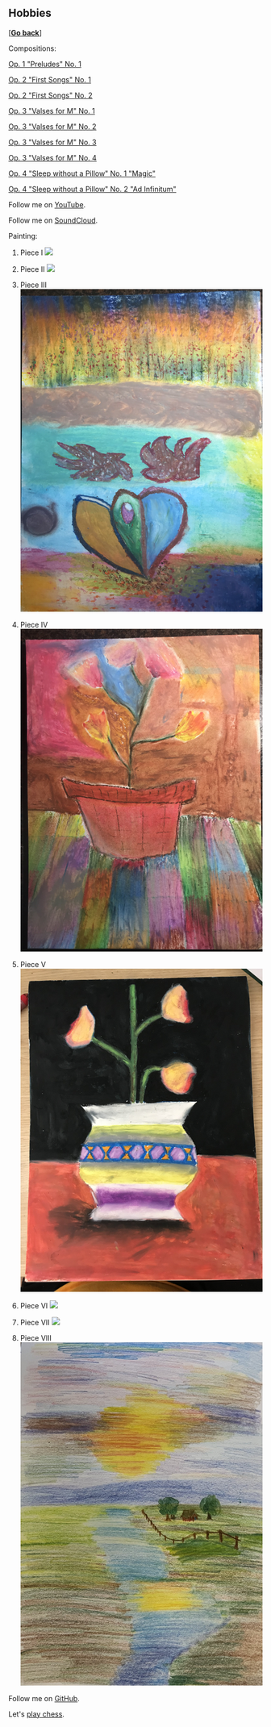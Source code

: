 ## Hobbies

\[[__Go back__](https://kagsimsek.github.io)\]

Compositions:

[Op. 1 "Preludes" No. 1](https://youtu.be/-ZByj-huV6g)

[Op. 2 "First Songs" No. 1](https://youtu.be/gq1tjsipeEs)

[Op. 2 "First Songs" No. 2](https://youtu.be/t15oFLvqEhk)

[Op. 3 "Valses for M" No. 1](https://youtu.be/dFOjV-_9hEY)

[Op. 3 "Valses for M" No. 2](https://youtu.be/SUrrblUNAP0)

[Op. 3 "Valses for M" No. 3](https://youtu.be/-hoTo_rcclw)

[Op. 3 "Valses for M" No. 4](https://youtu.be/Yt47mBAHQyk)

[Op. 4 "Sleep without a Pillow" No. 1 "Magic"](https://youtu.be/8MHF4ypmXWA)

[Op. 4 "Sleep without a Pillow" No. 2 "Ad Infinitum"](https://youtu.be/8xjI1-Kbe54)

Follow me on [YouTube](https://www.youtube.com/channel/UCZyXHA37ucmJQfbALDMd5vQ).

Follow me on [SoundCloud](https://soundcloud.com/kagsimsek).

Painting:

1. Piece I
![](./files/img/painting/001.jpg)

2. Piece II
![](./files/img/painting/002.jpg)

3. Piece III
![](./files/img/painting/003.jpg)

4. Piece IV
![](./files/img/painting/004.jpg)

5. Piece V
![](./files/img/painting/005.jpg)

6. Piece VI
![](./files/img/painting/006.jpg)

7. Piece VII
![](./files/img/painting/007.jpg)

8. Piece VIII
![](./files/img/painting/008.jpg)

Follow me on [GitHub](https://github.com/kagsimsek).

Let's [play chess](https://lichess.org/@/heppier).
